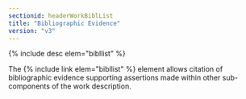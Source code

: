 ```yaml
---
sectionid: headerWorkBiblList
title: "Bibliographic Evidence"
version: "v3"
---
```




{% include desc elem="bibllist" %}




The {% include link elem="bibllist" %} element allows citation of bibliographic evidence
supporting assertions made within other sub-components of the work description.

